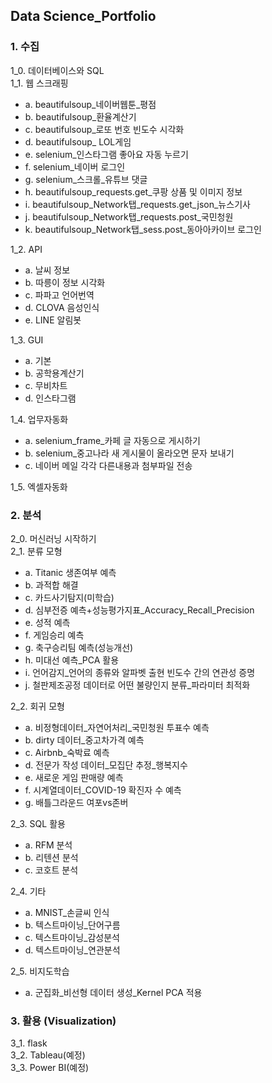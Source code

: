 ## Data Science_Portfolio
### 1. 수집
1_0. 데이터베이스와 SQL  
1_1. 웹 스크래핑  
* a. beautifulsoup_네이버웹툰_평점  
* b. beautifulsoup_환율계산기  
* c. beautifulsoup_로또 번호 빈도수 시각화  
* d. beautifulsoup_ LOL게임  
* e. selenium_인스타그램 좋아요 자동 누르기  
* f. selenium_네이버 로그인  
* g. selenium_스크롤_유튜브 댓글  
* h. beautifulsoup_requests.get_쿠팡 상품 및 이미지 정보    
* i. beautifulsoup_Network탭_requests.get_json_뉴스기사  
* j. beautifulsoup_Network탭_requests.post_국민청원  
* k. beautifulsoup_Network탭_sess.post_동아아카이브 로그인   

1_2. API  
* a. 날씨 정보  
* b. 따릉이 정보 시각화  
* c. 파파고 언어번역  
* d. CLOVA 음성인식  
* e. LINE 알림봇  

1_3. GUI  
* a. 기본  
* b. 공학용계산기  
* c. 무비차트  
* d. 인스타그램  

1_4. 업무자동화  
* a. selenium_frame_카페 글 자동으로 게시하기  
* b. selenium_중고나라 새 게시물이 올라오면 문자 보내기  
* c. 네이버 메일 각각 다른내용과 첨부파일 전송  

1_5. 엑셀자동화  

### 2. 분석
2_0. 머신러닝 시작하기  
2_1. 분류 모형  
* a. Titanic 생존여부 예측  
* b. 과적합 해결  
* c. 카드사기탐지(미학습)  
* d. 심부전증 예측+성능평가지표_Accuracy_Recall_Precision  
* e. 성적 예측  
* f. 게임승리 예측  
* g. 축구승리팀 예측(성능개선)  
* h. 미대선 예측_PCA 활용  
* i. 언어감지_언어의 종류와 알파벳 출현 빈도수 간의 연관성 증명  
* j. 철판제조공정 데이터로 어떤 불량인지 분류_파라미터 최적화  

2_2. 회귀 모형  
* a. 비정형데이터_자연어처리_국민청원 투표수 예측  
* b. dirty 데이터_중고차가격 예측  
* c. Airbnb_숙박료 예측  
* d. 전문가 작성 데이터_모집단 추정_행복지수  
* e. 새로운 게임 판매량 예측  
* f. 시계열데이터_COVID-19 확진자 수 예측  
* g. 배틀그라운드 여포vs존버  

2_3. SQL 활용   
* a. RFM 분석  
* b. 리텐션 분석  
* c. 코호트 분석  

2_4. 기타  
* a. MNIST_손글씨 인식  
* b. 텍스트마이닝_단어구름  
* c. 텍스트마이닝_감성분석  
* d. 텍스트마이닝_연관분석  

2_5. 비지도학습
* a. 군집화_비선형 데이터 생성_Kernel PCA 적용  

### 3. 활용 (Visualization)
3_1. flask  
3_2. Tableau(예정)  
3_3. Power BI(예정)  
